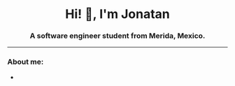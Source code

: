<div>
  <h1 align="center"> Hi! 👋, I'm Jonatan </h1>
  <h3 align="center"> A software engineer student from Merida, Mexico. </h3>
</div> 

---
### About me:
- 
